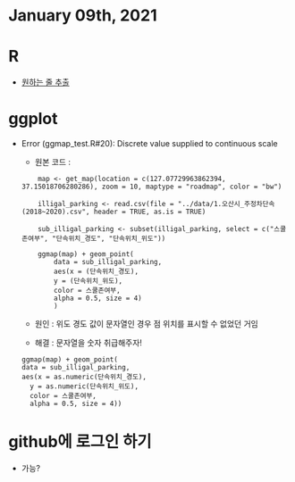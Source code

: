 # January 09th, 2021

# R

- [원하는 줄 추출](https://c10106.tistory.com/5318)

# ggplot

- Error (ggmap_test.R#20): Discrete value supplied to continuous scale
    - 원본 코드 : 
    ```
        map <- get_map(location = c(127.07729963862394, 37.15018706280286), zoom = 10, maptype = "roadmap", color = "bw")

        illigal_parking <- read.csv(file = "../data/1.오산시_주정차단속(2018~2020).csv", header = TRUE, as.is = TRUE)

        sub_illigal_parking <- subset(illigal_parking, select = c("스쿨존여부", "단속위치_경도", "단속위치_위도"))

        ggmap(map) + geom_point(
            data = sub_illigal_parking,
            aes(x = (단속위치_경도),
            y = (단속위치_위도),
            color = 스쿨존여부,
            alpha = 0.5, size = 4)
            )
    ```
    
    - 원인 : 위도 경도 값이 문자열인 경우 점 위치를 표시할 수 없었던 거임

    - 해결 : 문자열을 숫자 취급해주자!
    ```
    ggmap(map) + geom_point(
  data = sub_illigal_parking,
  aes(x = as.numeric(단속위치_경도),
      y = as.numeric(단속위치_위도),
      color = 스쿨존여부,
      alpha = 0.5, size = 4))
    ```

# github에 로그인 하기
- 가능?